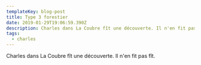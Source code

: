 ```yaml
---
templateKey: blog-post
title: Type 3 forestier
date: 2019-01-29T19:06:59.390Z
description: Charles dans La Coubre fît une découverte. Il n'en fit pas fît.
tags:
  - charles
---
```

Charles dans La Coubre fît une découverte. Il n'en fit pas fît.
